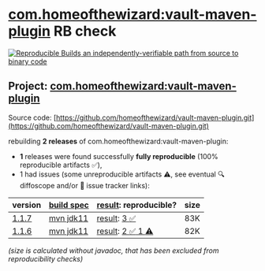 [com.homeofthewizard:vault-maven-plugin](https://central.sonatype.com/artifact/com.homeofthewizard/vault-maven-plugin/versions) RB check
=======

[![Reproducible Builds](https://reproducible-builds.org/images/logos/rb.svg) an independently-verifiable path from source to binary code](https://reproducible-builds.org/)

## Project: [com.homeofthewizard:vault-maven-plugin](https://central.sonatype.com/artifact/com.homeofthewizard/vault-maven-plugin/versions)

Source code: [https://github.com/homeofthewizard/vault-maven-plugin.git](https://github.com/homeofthewizard/vault-maven-plugin.git)

rebuilding **2 releases** of com.homeofthewizard:vault-maven-plugin:
- **1** releases were found successfully **fully reproducible** (100% reproducible artifacts :white_check_mark:),
- 1 had issues (some unreproducible artifacts :warning:, see eventual :mag: diffoscope and/or :memo: issue tracker links):

| version | [build spec](/BUILDSPEC.md) | [result](https://reproducible-builds.org/docs/jvm/): reproducible? | size |
| -- | --------- | ------ | -- |
| [1.1.7](https://central.sonatype.com/artifact/com.homeofthewizard/vault-maven-plugin/1.1.7/pom) | [mvn jdk11](vault-maven-plugin-1.1.7.buildspec) | [result](vault-maven-plugin-1.1.7.buildinfo): [3 :white_check_mark: ](vault-maven-plugin-1.1.7.buildcompare) | 83K |
| [1.1.6](https://central.sonatype.com/artifact/com.homeofthewizard/vault-maven-plugin/1.1.6/pom) | [mvn jdk11](vault-maven-plugin-1.1.6.buildspec) | [result](vault-maven-plugin-1.1.6.buildinfo): [2 :white_check_mark:  1 :warning:](vault-maven-plugin-1.1.6.buildcompare) | 82K |

<i>(size is calculated without javadoc, that has been excluded from reproducibility checks)</i>
